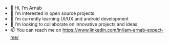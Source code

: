 - 👋 Hi, I’m Arnab
- 👀 I’m interested in open source projects
- 🌱 I’m currently learning UI/UX and android development
- 💞️ I’m looking to collaborate on innovative projects and ideas
- 📫 You can reach me on https://www.linkedin.com/in/iam-arnab-expect-me/

<!---
breeze37/breeze37 is a ✨ special ✨ repository because its `README.md` (this file) appears on your GitHub profile.
You can click the Preview link to take a look at your changes.
--->

